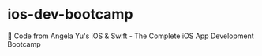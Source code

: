 # ios-dev-bootcamp
📱 Code from Angela Yu's iOS &amp; Swift - The Complete iOS App Development Bootcamp
